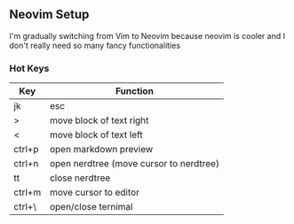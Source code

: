 ## Neovim Setup
I'm gradually switching from Vim to Neovim
because neovim is cooler and I don't really need so many fancy functionalities 

### Hot Keys

Key | Function 
--- | --------
jk  | esc
\>  | move block of text right
\<  | move block of text left
ctrl+p | open markdown preview
ctrl+n | open nerdtree (move cursor to nerdtree)
tt     | close nerdtree
ctrl+m | move cursor to editor
ctrl+\ | open/close ternimal








